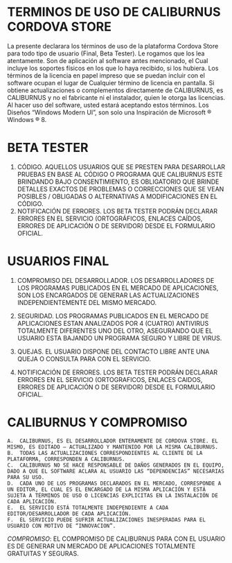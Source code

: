 TERMINOS DE USO DE CALIBURNUS CORDOVA STORE 
=============

La presente declarara los términos de uso de la plataforma Cordova Store para todo tipo de usuario (Final, Beta Tester). 
Le rogamos que los lea atentamente. Son de aplicación al software antes mencionado, el Cual incluye los soportes físicos en los que lo haya recibido, si los hubiera. Los términos de la licencia en papel impreso que se puedan incluir con el software ocupan el lugar de Cualquier término de licencia en pantalla. Si obtiene actualizaciones o complementos directamente de CALIBURNUS, es CALIBURNUS y no el fabricante ni el instalador, quien le otorga las licencias. Al hacer uso del software, usted estará aceptando estos términos. Los Diseños “Windows Modern UI”, son solo una Inspiración de Microsoft ® Windows ® 8.

BETA TESTER
=============

1. CÓDIGO. AQUELLOS USUARIOS QUE SE PRESTEN PARA DESARROLLAR PRUEBAS EN BASE AL CÓDIGO O PROGRAMA QUE CALIBURNUS ESTE BRINDANDO BAJO CONSENTIMIENTO, ES OBLIGATORIO QUE BRINDE DETALLES EXACTOS DE PROBLEMAS O CORRECCIONES QUE SE VEAN POSIBLES / OBLIGADAS O ALTERNATIVAS A MODIFICACIONES EN EL CÓDIGO. 
2. NOTIFICACIÓN DE ERRORES. LOS BETA TESTER PODRÁN DECLARAR ERRORES EN EL SERVICIO (ORTOGRÁFICOS, ENLACES CAÍDOS, ERRORES DE APLICACIÓN O DE SERVIDOR) DESDE EL FORMULARIO OFICIAL. 


USUARIOS FINAL
=============

1. COMPROMISO DEL DESARROLLADOR. LOS DESARROLLADORES DE LOS PROGRAMAS PUBLICADOS EN EL MERCADO DE APLICACIONES, SON 
LOS ENCARGADOS DE GENERAR LAS ACTUALIZACIONES INDEPENDIENTEMENTE DEL MISMO MERCADO. 

2. SEGURIDAD. LOS PROGRAMAS PUBLICADOS EN EL MERCADO DE APLICACIONES ESTAN ANALIZADOS POR 4 
(CUATRO) ANTIVIRUS TOTALMENTE DIFERENTES UNO DEL OTRO, ASEGURANDO QUE EL USUARIO ESTA BAJANDO UN PROGRAMA SEGURO Y LIBRE DE VIRUS. 

3. QUEJAS. EL USUARIO DISPONE DEL CONTACTO LIBRE ANTE UNA QUEJA O CONSULTA PARA CON EL SERVICIO. 

4. NOTIFICACIÓN DE ERRORES. LOS BETA TESTER PODRÁN DECLARAR ERRORES EN EL SERVICIO (ORTOGRAFICOS, ENLACES CAIDOS, ERRORES DE APLICACIÓN O DE SERVIDOR) DESDE EL FORMULARIO OFICIAL. 


CALIBURNUS Y COMPROMISO 
=============

	A.	CALIBURNUS, ES EL DESARROLLADOR ENTERAMENTE DE CORDOVA STORE. EL MISMO, ES EDITADO – ACTUALIZADO Y MANTENIDO POR LA MISMA CALIBURNUS.  
	B.	TODAS LAS ACTUALIZACIONES CORRESPONDIENTES AL CLIENTE DE LA PLATAFORMA, CORRESPONDEN A CALIBURNUS.  
	C.	CALIBURNUS NO SE HACE RESPONSABLE DE DAÑOS GENERADOS EN EL EQUIPO, DADO A QUE EL SOFTWARE ACLARA AL USUARIO LAS “DEPENDENCIAS” NECESARIAS PARA SU USO.  
	D.	CADA UNO DE LOS PROGRAMAS DECLARADOS EN EL MERCADO, CORRESPONDE A UN EDITOR, EL CUAL ES EL ENCARGADO DE LA MISMA APLICACIÓN Y ESTÁ SUJETA A TÉRMINOS DE USO O LICENCIAS EXPLICITAS EN LA INSTALACIÓN DE CADA APLICACIÓN.  
	E.	EL SERVICIO ESTÁ TOTALMENTE INDEPENDIENTE A CADA EDITOR/DESARROLLADOR DE CADA APLICACIÓN.  
	F.	EL SERVICIO PUEDE SUFRIR ACTUALIZACIONES INESPERADAS PARA EL USUARIO CON MOTIVO DE “INNOVACION”.  
*COMPROMISO*: EL COMPROMISO DE CALIBURNUS PARA CON EL USUARIO ES DE GENERAR UN MERCADO DE APLICACIONES TOTALMENTE GRATUITAS Y SEGURAS. 
